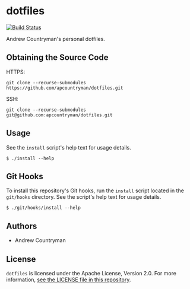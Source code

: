 # dotfiles
[![Build Status](https://travis-ci.com/apcountryman/dotfiles.svg?branch=master)](https://travis-ci.com/apcountryman/dotfiles)

Andrew Countryman's personal dotfiles.

## Obtaining the Source Code
HTTPS:
```shell
git clone --recurse-submodules https://github.com/apcountryman/dotfiles.git
```
SSH:
```shell
git clone --recurse-submodules git@github.com:apcountryman/dotfiles.git
```

## Usage
See the `install` script's help text for usage details.
```
$ ./install --help
```

## Git Hooks
To install this repository's Git hooks, run the `install` script located in the
`git/hooks` directory.
See the script's help text for usage details.
```
$ ./git/hooks/install --help
```

## Authors
- Andrew Countryman

## License
`dotfiles` is licensed under the Apache License, Version 2.0.
For more information, [see the LICENSE file in this repository](LICENSE).
